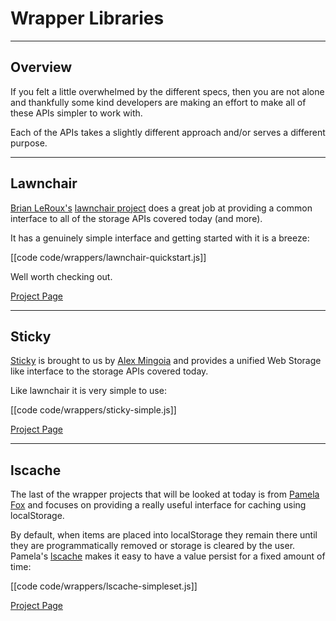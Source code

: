 # Wrapper Libraries

---

## Overview

If you felt a little overwhelmed by the different specs, then you are not alone and thankfully some kind developers are making an effort to make all of these APIs simpler to work with.

Each of the APIs takes a slightly different approach and/or serves a different purpose.

---

## Lawnchair

[Brian LeRoux's](http://twitter.com/brianleroux) [lawnchair project](http://westcoastlogic.com/lawnchair/) does a great job at providing a common interface to all of the storage APIs covered today (and more).

It has a genuinely simple interface and getting started with it is a breeze:

[[code code/wrappers/lawnchair-quickstart.js]]

Well worth checking out.

[Project Page](http://brianleroux.github.com/lawnchair)

---

## Sticky

[Sticky](https://github.com/alexmng/sticky) is brought to us by [Alex Mingoia](https://github.com/alexmng) and provides a unified Web Storage like interface to the storage APIs covered today.

Like lawnchair it is very simple to use:

[[code code/wrappers/sticky-simple.js]]

[Project Page](https://github.com/alexmng/sticky)

---

## lscache

The last of the wrapper projects that will be looked at today is from [Pamela Fox](http://twitter.com/pamelafox) and focuses on providing a really useful interface for caching using localStorage.

By default, when items are placed into localStorage they remain there until they are programmatically removed or storage is cleared by the user.  Pamela's [lscache](https://github.com/pamelafox/lscache) makes it easy to have a value persist for a fixed amount of time:

[[code code/wrappers/lscache-simpleset.js]]

[Project Page](https://github.com/pamelafox/lscache)